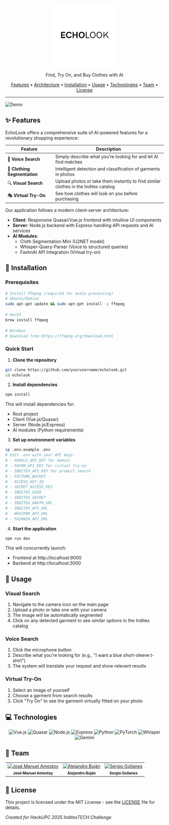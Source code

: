 
<p align="center">
  <img src="https://raw.githubusercontent.com/EchoLook/.github/main/img/ECHOLOOKLOGO.png" alt="EchoLook Logo" width="200"/>
</p>
<div align="center">
Find, Try On, and Buy Clothes with AI
</div>

<p align="center">
  <a href="#features">Features</a> •
  <a href="#architecture">Architecture</a> •
  <a href="#installation">Installation</a> •
  <a href="#usage">Usage</a> •
  <a href="#technologies">Technologies</a> •
  <a href="#team">Team</a> •
  <a href="#license">License</a>
</p>

---

![Demo](doc/demo.gif)

## ✨ Features

EchoLook offers a comprehensive suite of AI-powered features for a revolutionary shopping experience:

| Feature | Description |
|---------|-------------|
| 🎤 **Voice Search** | Simply describe what you're looking for and let AI find matches |
| 👗 **Clothing Segmentation** | Intelligent detection and classification of garments in photos |
| 🔍 **Visual Search** | Upload photos or take them instantly to find similar clothes in the Inditex catalog |
| 🎭 **Virtual Try-On** | See how clothes will look on you before purchasing |

Our application follows a modern client-server architecture:

- **Client**: Responsive Quasar/Vue.js frontend with intuitive UI components
- **Server**: Node.js backend with Express handling API requests and AI services
- **AI Modules**:
  - Cloth Segmentation Mini (U2NET model)
  - Whisper-Query-Parser (Voice to structured queries)
  - FashnAI API Integration (Virtual try-on)

## 🚀 Installation

### Prerequisites

```bash
# Install FFmpeg (required for audio processing)
# Ubuntu/Debian
sudo apt-get update && sudo apt-get install -y ffmpeg

# macOS
brew install ffmpeg

# Windows
# Download from https://ffmpeg.org/download.html
```

### Quick Start

1. **Clone the repository**

```bash
git clone https://github.com/yourusername/echolook.git
cd echolook
```

2. **Install dependencies**

```bash
npm install
```

This will install dependencies for:
- Root project
- Client (Vue.js/Quasar)
- Server (Node.js/Express)
- AI modules (Python requirements)

3. **Set up environment variables**

```bash
cp .env.example .env
# Edit .env with your API keys:
# - GOOGLE_API_KEY for Gemini
# - FASHN_API_KEY for virtual try-on
# - INDITEX_API_KEY for product search
# - PICTURE_BUCKET
# - ACCESS_KEY_ID
# - SECRET_ACCESS_KEY
# - INDITEX_USER
# - INDITEX_SECRET
# - INDITEX_OAUTH_URL
# - INDITEX_API_URL
# - WHISPER_API_URL
# - FASHNIA_API_URL
```

4. **Start the application**

```bash
npm run dev
```

This will concurrently launch:
- Frontend at http://localhost:9000
- Backend at http://localhost:3000

## 📱 Usage

### Visual Search

1. Navigate to the camera icon on the main page
2. Upload a photo or take one with your camera
3. The image will be automatically segmented
4. Click on any detected garment to see similar options in the Inditex catalog

### Voice Search

1. Click the microphone button
2. Describe what you're looking for (e.g., "I want a blue short-sleeve t-shirt")
3. The system will translate your request and show relevant results

### Virtual Try-On

1. Select an image of yourself
2. Choose a garment from search results
3. Click "Try On" to see the garment virtually fitted on your photo

## 💻 Technologies

<p align="center">
  <img src="https://img.shields.io/badge/Vue.js-35495E?style=for-the-badge&logo=vue.js&logoColor=4FC08D" alt="Vue.js"/>
  <img src="https://img.shields.io/badge/Quasar-1976D2?style=for-the-badge&logo=quasar&logoColor=white" alt="Quasar"/>
  <img src="https://img.shields.io/badge/Node.js-43853D?style=for-the-badge&logo=node.js&logoColor=white" alt="Node.js"/>
  <img src="https://img.shields.io/badge/Express-000000?style=for-the-badge&logo=express&logoColor=white" alt="Express"/>
  <img src="https://img.shields.io/badge/Python-3776AB?style=for-the-badge&logo=python&logoColor=white" alt="Python"/>
  <img src="https://img.shields.io/badge/PyTorch-EE4C2C?style=for-the-badge&logo=pytorch&logoColor=white" alt="PyTorch"/>
  <img src="https://img.shields.io/badge/Whisper-FF6F00?style=for-the-badge&logo=openai&logoColor=white" alt="Whisper"/>
  <img src="https://img.shields.io/badge/Gemini-4285F4?style=for-the-badge&logo=google&logoColor=white" alt="Gemini"/>
</p>

## 👥 Team

<table>
  <tr>
    <td align="center">
      <a href="https://github.com/manuamest">
        <img src="https://github.com/manuamest.png" width="100px;" alt="José Manuel Amestoy"/>
        <br />
        <sub><b>José Manuel Amestoy</b></sub>
      </a>
    </td>
    <td align="center">
      <a href="https://github.com/alejandrobujan">
        <img src="https://github.com/alejandrobujan.png" width="100px;" alt="Alejandro Buján"/>
        <br />
        <sub><b>Alejandro Buján</b></sub>
      </a>
    </td>
    <td align="center">
      <a href="https://github.com/sergio-legazpi">
        <img src="https://github.com/sergio-legazpi.png" width="100px;" alt="Sergio Gollanes"/>
        <br />
        <sub><b>Sergio Gollanes</b></sub>
      </a>
    </td>
  </tr>
</table>

## 📝 License

This project is licensed under the MIT License - see the [LICENSE](LICENSE) file for details.

*Created for HackUPC 2025 InditexTECH Challenge*
